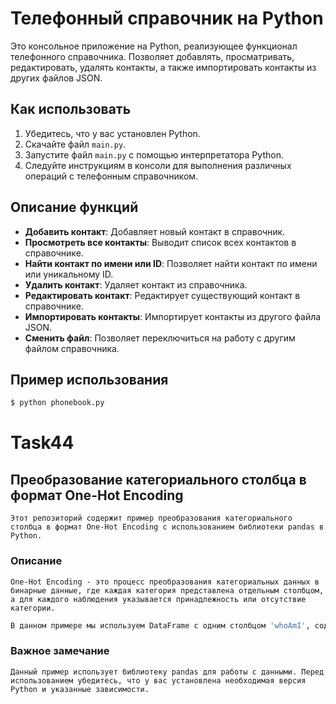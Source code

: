 # Телефонный справочник на Python

Это консольное приложение на Python, реализующее функционал телефонного справочника. Позволяет добавлять, просматривать, редактировать, удалять контакты, а также импортировать контакты из других файлов JSON.

## Как использовать

1. Убедитесь, что у вас установлен Python.
2. Скачайте файл `main.py`.
3. Запустите файл `main.py` с помощью интерпретатора Python.
4. Следуйте инструкциям в консоли для выполнения различных операций с телефонным справочником.

## Описание функций

- **Добавить контакт**: Добавляет новый контакт в справочник.
- **Просмотреть все контакты**: Выводит список всех контактов в справочнике.
- **Найти контакт по имени или ID**: Позволяет найти контакт по имени или уникальному ID.
- **Удалить контакт**: Удаляет контакт из справочника.
- **Редактировать контакт**: Редактирует существующий контакт в справочнике.
- **Импортировать контакты**: Импортирует контакты из другого файла JSON.
- **Сменить файл**: Позволяет переключиться на работу с другим файлом справочника.

## Пример использования

```bash
$ python phonebook.py
```




# Task44

## Преобразование категориального столбца в формат One-Hot Encoding
```
Этот репозиторий содержит пример преобразования категориального столбца в формат One-Hot Encoding с использованием библиотеки pandas в Python.
```

### Описание
```
One-Hot Encoding - это процесс преобразования категориальных данных в бинарные данные, где каждая категория представлена отдельным столбцом, а для каждого наблюдения указывается принадлежность или отсутствие категории.
```
```bash
В данном примере мы используем DataFrame с одним столбцом 'whoAmI', содержащим случайные значения 'robot' и 'human'. Наша цель - преобразовать этот столбец в формат One-Hot Encoding.
```
### Важное замечание
```
Данный пример использует библиотеку pandas для работы с данными. Перед использованием убедитесь, что у вас установлена необходимая версия Python и указанные зависимости.
```
